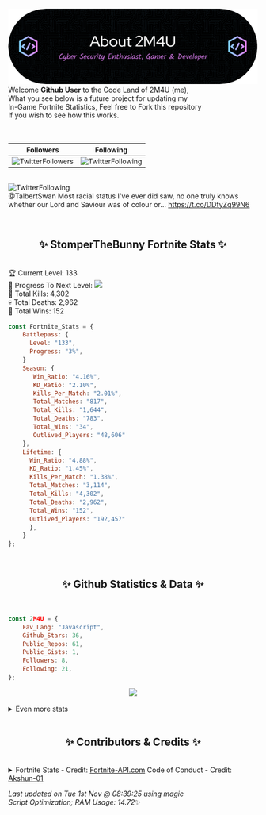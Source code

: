 
  ![Header](./src/github-banner.png)
  <br>
  Welcome **Github User** to the Code Land of 2M4U (me),<br>
  What you see below is a future project for updating my<br>
  In-Game Fortnite Statistics, Feel free to Fork this repository<br>
  If you wish to see how this works.
  <br><br>
  <br>
  
  | Followers  | Following |
  | ---------- |:---------:|
  | ![TwitterFollowers](https://img.shields.io/badge/Twitter%20Followers-78-blue)  | ![TwitterFollowing](https://img.shields.io/badge/Twitter%20Following-218-blue)  |


  <br>![TwitterFollowing](https://img.shields.io/badge/Latest%20Tweet--blue)<br>
  @TalbertSwan Most racial status I've ever did saw, no one truly knows whether our Lord and Saviour was of colour or… https://t.co/DDfyZq99N6
   
  <br><h2 align="center"> ✨ StomperTheBunny Fortnite Stats ✨</h2><br>
  🏆 Current Level: 133<br>
  🎉 Progress To Next Level: ![](https://geps.dev/progress/3)<br>
  🎯 Total Kills: 4,302<br>
  💀 Total Deaths: 2,962<br>
  👑 Total Wins: 152<br>

```js
const Fortnite_Stats = {
    Battlepass: {
      Level: "133",
      Progress: "3%",    
    }
    Season: { 
       Win_Ratio: "4.16%",
       KD_Ratio: "2.10%",
       Kills_Per_Match: "2.01%",
       Total_Matches: "817",
       Total_Kills: "1,644",
       Total_Deaths: "783",
       Total_Wins: "34",
       Outlived_Players: "48,606"
    },
    Lifetime: {
      Win_Ratio: "4.88%",
      KD_Ratio: "1.45%",
      Kills_Per_Match: "1.38%",
      Total_Matches: "3,114",
      Total_Kills: "4,302",
      Total_Deaths: "2,962",
      Total_Wins: "152",
      Outlived_Players: "192,457"
      },
    }
}; 
```


<br><h2 align="center"> ✨ Github Statistics & Data ✨</h2><br>

```js
const 2M4U = {
    Fav_Lang: "Javascript",
    Github_Stars: 36,
    Public_Repos: 61,
    Public_Gists: 1,
    Followers: 8,
    Following: 21,
}; 
```

<p align="center">
<img src="https://github-readme-streak-stats.herokuapp.com/?user=2M4U&theme=tokyonight">
</p>
<details>
  <summary>
      Even more stats
  </summary>
  <p align="center">
    <img src="https://github-profile-trophy.vercel.app/?username=2M4U&theme=dracula">
    <img src="https://github-readme-stats.vercel.app/api?username=2M4U&theme=tokyonight&count_private=true&show_icons=true&include_all_commits=true">
  </p>
</details>
<br><h2 align="center"> ✨ Contributors & Credits ✨</h2><br>
<details>
  <summary>
      Fortnite Stats - Credit: <a href="https://fortnite-api.com/?utm_source=github.com/2M4U/2M4U">Fortnite-API.com</a>
      Code of Conduct - Credit: <a href="https://github.com/Akshun-01">Akshun-01</a>
  </summary>
</details>

<!-- Last updated on Tue Nov 01 2022 08:39:25 GMT+0000 (Coordinated Universal Time) ;-;-->
<i>Last updated on  Tue 1st Nov @ 08:39:25 using magic<br>
Script Optimization; RAM Usage: 14.72</i>✨